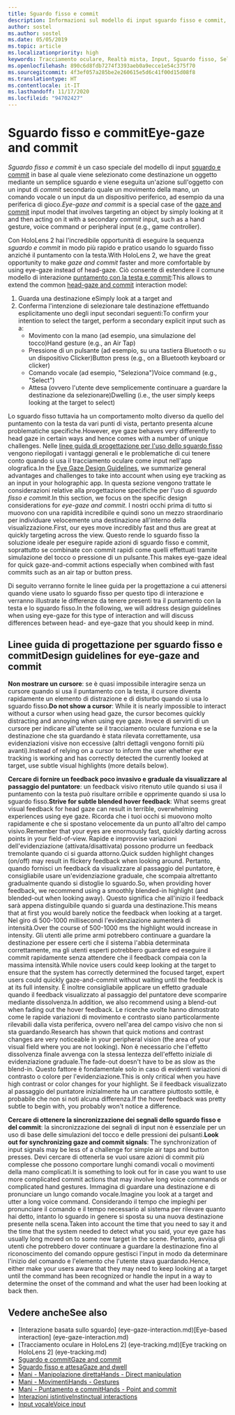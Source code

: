 ```yaml
---
title: Sguardo fisso e commit
description: Informazioni sul modello di input sguardo fisso e commit, un tipo di sguardo e commit in cui lo sguardo è costituito da una semplice occhiata verso un oggetto.
author: sostel
ms.author: sostel
ms.date: 05/05/2019
ms.topic: article
ms.localizationpriority: high
keywords: Tracciamento oculare, Realtà mista, Input, Sguardo fisso, Selezione oculare della destinazione, HoloLens 2, Selezione con gli occhi, visore VR realtà mista, visore VR di windows mixed reality, visore per realtà virtuale, HoloLens, MRTK, Mixed Reality Toolkit, sguardo
ms.openlocfilehash: 890c6d8fdb7274f3393aeb0a9ecce1e54c375f70
ms.sourcegitcommit: 4f3ef057a285be2e260615e5d6c41f00d15d08f8
ms.translationtype: HT
ms.contentlocale: it-IT
ms.lasthandoff: 11/17/2020
ms.locfileid: "94702427"
---
```

# <a name="eye-gaze-and-commit"></a><span data-ttu-id="bb414-104">Sguardo fisso e commit</span><span class="sxs-lookup"><span data-stu-id="bb414-104">Eye-gaze and commit</span></span>
<span data-ttu-id="bb414-105">_Sguardo fisso e commit_ è un caso speciale del modello di input [sguardo e commit](gaze-and-commit.md) in base al quale viene selezionato come destinazione un oggetto mediante un semplice sguardo e viene eseguita un'azione sull'oggetto con un input di _commit_ secondario quale un movimento della mano, un comando vocale o un input da un dispositivo periferico, ad esempio da una periferica di gioco.</span><span class="sxs-lookup"><span data-stu-id="bb414-105">_Eye-gaze and commit_ is a special case of the [gaze and commit](gaze-and-commit.md) input model that involves targeting an object by simply looking at it and then acting on it with a secondary _commit_ input, such as a hand gesture, voice command or peripheral input (e.g., game controller).</span></span> 

<span data-ttu-id="bb414-106">Con HoloLens 2 hai l'incredibile opportunità di eseguire la sequenza _sguardo e commit_ in modo più rapido e pratico usando lo sguardo fisso anziché il puntamento con la testa.</span><span class="sxs-lookup"><span data-stu-id="bb414-106">With HoloLens 2, we have the great opportunity to make _gaze and commit_ faster and more comfortable by using eye-gaze instead of head-gaze.</span></span> <span data-ttu-id="bb414-107">Ciò consente di estendere il comune modello di interazione [puntamento con la testa e commit](gaze-and-commit.md):</span><span class="sxs-lookup"><span data-stu-id="bb414-107">This allows to extend the common [head-gaze and commit](gaze-and-commit.md) interaction model:</span></span> 
1. <span data-ttu-id="bb414-108">Guarda una destinazione e</span><span class="sxs-lookup"><span data-stu-id="bb414-108">Simply look at a target and</span></span> 
2. <span data-ttu-id="bb414-109">Conferma l'intenzione di selezionare tale destinazione effettuando esplicitamente uno degli input secondari seguenti:</span><span class="sxs-lookup"><span data-stu-id="bb414-109">To confirm your intention to select the target, perform a secondary explicit input such as a:</span></span>  
   - <span data-ttu-id="bb414-110">Movimento con la mano (ad esempio, una simulazione del tocco)</span><span class="sxs-lookup"><span data-stu-id="bb414-110">Hand gesture (e.g., an Air Tap)</span></span>
   - <span data-ttu-id="bb414-111">Pressione di un pulsante (ad esempio, su una tastiera Bluetooth o su un dispositivo Clicker)</span><span class="sxs-lookup"><span data-stu-id="bb414-111">Button press (e.g., on a Bluetooth keyboard or clicker)</span></span>
   - <span data-ttu-id="bb414-112">Comando vocale (ad esempio, "Seleziona")</span><span class="sxs-lookup"><span data-stu-id="bb414-112">Voice command (e.g., "Select")</span></span>
   - <span data-ttu-id="bb414-113">Attesa (ovvero l'utente deve semplicemente continuare a guardare la destinazione da selezionare)</span><span class="sxs-lookup"><span data-stu-id="bb414-113">Dwelling (i.e., the user simply keeps looking at the target to select)</span></span>

<span data-ttu-id="bb414-114">Lo sguardo fisso tuttavia ha un comportamento molto diverso da quello del puntamento con la testa da vari punti di vista, pertanto presenta alcune problematiche specifiche.</span><span class="sxs-lookup"><span data-stu-id="bb414-114">However, eye gaze behaves very differently to head gaze in certain ways and hence comes with a number of unique challenges.</span></span> <span data-ttu-id="bb414-115">Nelle [linee guida di progettazione per l'uso dello sguardo fisso](eye-tracking.md) vengono riepilogati i vantaggi generali e le problematiche di cui tenere conto quando si usa il tracciamento oculare come input nell'app olografica.</span><span class="sxs-lookup"><span data-stu-id="bb414-115">In the [Eye Gaze Design Guidelines](eye-tracking.md), we summarize general advantages and challenges to take into account when using eye tracking as an input in your holographic app.</span></span> <span data-ttu-id="bb414-116">In questa sezione vengono trattate le considerazioni relative alla progettazione specifiche per l'uso di _sguardo fisso e commit_.</span><span class="sxs-lookup"><span data-stu-id="bb414-116">In this section, we focus on the specific design considerations for _eye-gaze and commit_.</span></span>
<span data-ttu-id="bb414-117">I nostri occhi prima di tutto si muovono con una rapidità incredibile e quindi sono un mezzo straordinario per individuare velocemente una destinazione all'interno della visualizzazione.</span><span class="sxs-lookup"><span data-stu-id="bb414-117">First, our eyes move incredibly fast and thus are great at quickly targeting across the view.</span></span> <span data-ttu-id="bb414-118">Questo rende lo sguardo fisso la soluzione ideale per eseguire rapide azioni di sguardo fisso e commit, soprattutto se combinate con commit rapidi come quelli effettuati tramite simulazione del tocco o pressione di un pulsante.</span><span class="sxs-lookup"><span data-stu-id="bb414-118">This makes eye-gaze ideal for quick gaze-and-commit actions especially when combined with fast commits such as an air tap or button press.</span></span>
   
<span data-ttu-id="bb414-119">Di seguito verranno fornite le linee guida per la progettazione a cui attenersi quando viene usato lo sguardo fisso per questo tipo di interazione e verranno illustrate le differenze da tenere presenti tra il puntamento con la testa e lo sguardo fisso.</span><span class="sxs-lookup"><span data-stu-id="bb414-119">In the following, we will address design guidelines when using eye-gaze for this type of interaction and will discuss differences between head- and eye-gaze that you should keep in mind.</span></span>

## <a name="design-guidelines-for-eye-gaze-and-commit"></a><span data-ttu-id="bb414-120">Linee guida di progettazione per sguardo fisso e commit</span><span class="sxs-lookup"><span data-stu-id="bb414-120">Design guidelines for eye-gaze and commit</span></span>

<span data-ttu-id="bb414-121">**Non mostrare un cursore**: se è quasi impossibile interagire senza un cursore quando si usa il puntamento con la testa, il cursore diventa rapidamente un elemento di distrazione e di disturbo quando si usa lo sguardo fisso.</span><span class="sxs-lookup"><span data-stu-id="bb414-121">**Do not show a cursor**: While it is nearly impossible to interact without a cursor when using head gaze, the cursor becomes quickly distracting and annoying when using eye gaze.</span></span> <span data-ttu-id="bb414-122">Invece di servirti di un cursore per indicare all'utente se il tracciamento oculare funziona e se la destinazione che sta guardando è stata rilevata correttamente, usa evidenziazioni visive non eccessive (altri dettagli vengono forniti più avanti).</span><span class="sxs-lookup"><span data-stu-id="bb414-122">Instead of relying on a cursor to inform the user whether eye tracking is working and has correctly detected the currently looked at target, use subtle visual highlights (more details below).</span></span>

<span data-ttu-id="bb414-123">**Cercare di fornire un feedback poco invasivo e graduale da visualizzare al passaggio del puntatore**: un feedback visivo ritenuto utile quando si usa il puntamento con la testa può risultare orribile e opprimente quando si usa lo sguardo fisso.</span><span class="sxs-lookup"><span data-stu-id="bb414-123">**Strive for subtle blended hover feedback**: What seems great visual feedback for head gaze can result in terrible, overwhelming experiences using eye gaze.</span></span> <span data-ttu-id="bb414-124">Ricorda che i tuoi occhi si muovono molto rapidamente e che si spostano velocemente da un punto all'altro del campo visivo.</span><span class="sxs-lookup"><span data-stu-id="bb414-124">Remember that your eyes are enormously fast, quickly darting across points in your field-of-view.</span></span> <span data-ttu-id="bb414-125">Rapide e improvvise variazioni dell'evidenziazione (attivata/disattivata) possono produrre un feedback tremolante quando ci si guarda attorno.</span><span class="sxs-lookup"><span data-stu-id="bb414-125">Quick sudden highlight changes (on/off) may result in flickery feedback when looking around.</span></span> <span data-ttu-id="bb414-126">Pertanto, quando fornisci un feedback da visualizzare al passaggio del puntatore, è consigliabile usare un'evidenziazione graduale, che scompaia altrettanto gradualmente quando si distoglie lo sguardo.</span><span class="sxs-lookup"><span data-stu-id="bb414-126">So, when providing hover feedback, we recommend using a smoothly blended-in highlight (and blended-out when looking away).</span></span> <span data-ttu-id="bb414-127">Questo significa che all'inizio il feedback sarà appena distinguibile quando si guarda una destinazione.</span><span class="sxs-lookup"><span data-stu-id="bb414-127">This means that at first you would barely notice the feedback when looking at a target.</span></span> <span data-ttu-id="bb414-128">Nel giro di 500-1000 millisecondi l'evidenziazione aumenterà di intensità.</span><span class="sxs-lookup"><span data-stu-id="bb414-128">Over the course of 500-1000 ms the highlight would increase in intensity.</span></span> <span data-ttu-id="bb414-129">Gli utenti alle prime armi potrebbero continuare a guardare la destinazione per essere certi che il sistema l'abbia determinata correttamente, ma gli utenti esperti potrebbero guardare ed eseguire il commit rapidamente senza attendere che il feedback compaia con la massima intensità.</span><span class="sxs-lookup"><span data-stu-id="bb414-129">While novice users could keep looking at the target to ensure that the system has correctly determined the focused target, expert users could quickly gaze-and-commit without waiting until the feedback is at its full intensity.</span></span> <span data-ttu-id="bb414-130">È inoltre consigliabile applicare un effetto graduale quando il feedback visualizzato al passaggio del puntatore deve scomparire mediante dissolvenza.</span><span class="sxs-lookup"><span data-stu-id="bb414-130">In addition, we also recommend using a blend-out when fading out the hover feedback.</span></span> <span data-ttu-id="bb414-131">Le ricerche svolte hanno dimostrato come le rapide variazioni di movimento e contrasto siano particolarmente rilevabili dalla vista periferica, ovvero nell'area del campo visivo che non si sta guardando.</span><span class="sxs-lookup"><span data-stu-id="bb414-131">Research has shown that quick motions and contrast changes are very noticeable in your peripheral vision (the area of your visual field where you are not looking).</span></span>
<span data-ttu-id="bb414-132">Non è necessario che l'effetto dissolvenza finale avvenga con la stessa lentezza dell'effetto iniziale di evidenziazione graduale.</span><span class="sxs-lookup"><span data-stu-id="bb414-132">The fade-out doesn't have to be as slow as the blend-in.</span></span> <span data-ttu-id="bb414-133">Questo fattore è fondamentale solo in caso di evidenti variazioni di contrasto o colore per l'evidenziazione.</span><span class="sxs-lookup"><span data-stu-id="bb414-133">This is only critical when you have high contrast or color changes for your highlight.</span></span> <span data-ttu-id="bb414-134">Se il feedback visualizzato al passaggio del puntatore inizialmente ha un carattere piuttosto sottile, è probabile che non si noti alcuna differenza.</span><span class="sxs-lookup"><span data-stu-id="bb414-134">If the hover feedback was pretty subtle to begin with, you probably won't notice a difference.</span></span>

<span data-ttu-id="bb414-135">**Cercare di ottenere la sincronizzazione dei segnali dello sguardo fisso e del commit**: la sincronizzazione dei segnali di input non è essenziale per un uso di base delle simulazioni del tocco e delle pressioni dei pulsanti.</span><span class="sxs-lookup"><span data-stu-id="bb414-135">**Look out for synchronizing gaze and commit signals**: The synchronization of input signals may be less of a challenge for simple air taps and button presses.</span></span> <span data-ttu-id="bb414-136">Devi cercare di ottenerla se vuoi usare azioni di commit più complesse che possono comportare lunghi comandi vocali o movimenti della mano complicati.</span><span class="sxs-lookup"><span data-stu-id="bb414-136">It is something to look out for in case you want to use more complicated commit actions that may involve long voice commands or complicated hand gestures.</span></span> <span data-ttu-id="bb414-137">Immagina di guardare una destinazione e di pronunciare un lungo comando vocale.</span><span class="sxs-lookup"><span data-stu-id="bb414-137">Imagine you look at a target and utter a long voice command.</span></span> <span data-ttu-id="bb414-138">Considerando il tempo che impieghi per pronunciare il comando e il tempo necessario al sistema per rilevare quanto hai detto, intanto lo sguardo in genere si sposta su una nuova destinazione presente nella scena.</span><span class="sxs-lookup"><span data-stu-id="bb414-138">Taken into account the time that you need to say it and the time that the system needed to detect what you said, your eye gaze has usually long moved on to some new target in the scene.</span></span> <span data-ttu-id="bb414-139">Pertanto, avvisa gli utenti che potrebbero dover continuare a guardare la destinazione fino al riconoscimento del comando oppure gestisci l'input in modo da determinare l'inizio del comando e l'elemento che l'utente stava guardando.</span><span class="sxs-lookup"><span data-stu-id="bb414-139">Hence, either make your users aware that they may need to keep looking at a target until the command has been recognized or handle the input in a way to determine the onset of the command and what the user had been looking at back then.</span></span>

## <a name="see-also"></a><span data-ttu-id="bb414-140">Vedere anche</span><span class="sxs-lookup"><span data-stu-id="bb414-140">See also</span></span>
* <span data-ttu-id="bb414-141">[Interazione basata sullo sguardo] (eye-gaze-interaction.md)</span><span class="sxs-lookup"><span data-stu-id="bb414-141">[Eye-based interaction] (eye-gaze-interaction.md)</span></span>
* <span data-ttu-id="bb414-142">[Tracciamento oculare in HoloLens 2] (eye-tracking.md)</span><span class="sxs-lookup"><span data-stu-id="bb414-142">[Eye tracking on HoloLens 2] (eye-tracking.md)</span></span>
* [<span data-ttu-id="bb414-143">Sguardo e commit</span><span class="sxs-lookup"><span data-stu-id="bb414-143">Gaze and commit</span></span>](gaze-and-commit.md)
* [<span data-ttu-id="bb414-144">Sguardo fisso e attesa</span><span class="sxs-lookup"><span data-stu-id="bb414-144">Gaze and dwell</span></span>](gaze-and-dwell.md)
* [<span data-ttu-id="bb414-145">Mani - Manipolazione diretta</span><span class="sxs-lookup"><span data-stu-id="bb414-145">Hands - Direct manipulation</span></span>](direct-manipulation.md)
* [<span data-ttu-id="bb414-146">Mani - Movimenti</span><span class="sxs-lookup"><span data-stu-id="bb414-146">Hands - Gestures</span></span>](gaze-and-commit.md#composite-gestures)
* [<span data-ttu-id="bb414-147">Mani - Puntamento e commit</span><span class="sxs-lookup"><span data-stu-id="bb414-147">Hands - Point and commit</span></span>](point-and-commit.md)
* [<span data-ttu-id="bb414-148">Interazioni istintive</span><span class="sxs-lookup"><span data-stu-id="bb414-148">Instinctual interactions</span></span>](interaction-fundamentals.md)
* [<span data-ttu-id="bb414-149">Input vocale</span><span class="sxs-lookup"><span data-stu-id="bb414-149">Voice input</span></span>](voice-input.md)
